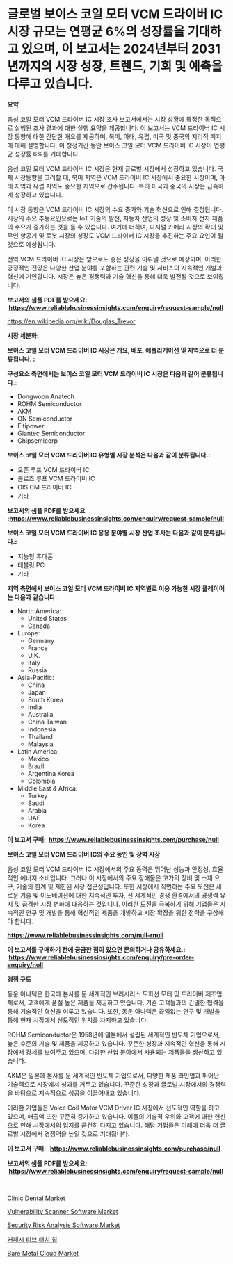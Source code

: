 <p><h1>글로벌 보이스 코일 모터 VCM 드라이버 IC 시장 규모는 연평균 6%의 성장률을 기대하고 있으며, 이 보고서는 2024년부터 2031년까지의 시장 성장, 트렌드, 기회 및 예측을 다루고 있습니다.</h1></p><p><strong>요약</strong></p>
<p><p>음성 코일 모터 VCM 드라이버 IC 시장 조사 보고서에서는 시장 상황에 특정한 목적으로 실행된 조사 결과에 대한 실행 요약을 제공합니다. 이 보고서는 VCM 드라이버 IC 시장 동향에 대한 간단한 개요를 제공하며, 북미, 아태, 유럽, 미국 및 중국의 지리적 퍼지에 대해 설명합니다. 이 청정기간 동안 보이스 코일 모터 VCM 드라이버 IC 시장이 연평균 성장률 6%를 기대합니다.</p><p>음성 코일 모터 VCM 드라이버 IC 시장은 현재 글로벌 시장에서 성장하고 있습니다. 국제 시장동향을 고려할 때, 북미 지역은 VCM 드라이버 IC 시장에서 중요한 시장이며, 아태 지역과 유럽 지역도 중요한 지역으로 간주됩니다. 특히 미국과 중국의 시장은 급속하게 성장하고 있습니다.</p><p>이 시장 동향은 VCM 드라이버 IC 시장의 수요 증가와 기술 혁신으로 인해 결정됩니다. 시장의 주요 추동요인으로는 IoT 기술의 발전, 자동차 산업의 성장 및 소비자 전자 제품의 수요가 증가하는 것을 들 수 있습니다. 여기에 더하여, 디지털 카메라 시장의 확대 및 무인 항공기 및 로봇 시장의 성장도 VCM 드라이버 IC 시장을 추진하는 주요 요인이 될 것으로 예상됩니다.</p><p>전역 VCM 드라이버 IC 시장은 앞으로도 좋은 성장을 이뤄낼 것으로 예상되며, 이러한 긍정적인 전망은 다양한 산업 분야를 포함하는 관련 기술 및 서비스의 지속적인 개발과 혁신에 기인합니다. 시장은 높은 경쟁력과 기술 혁신을 통해 더욱 발전될 것으로 보여집니다.</p></p>
<p><strong>보고서의 샘플 PDF를 받으세요: &nbsp;<a href="https://www.reliablebusinessinsights.com/enquiry/request-sample/null">https://www.reliablebusinessinsights.com/enquiry/request-sample/null</a></strong></p>
<p><a href="https://en.wikipedia.org/wiki/Douglas_Trevor">https://en.wikipedia.org/wiki/Douglas_Trevor</a></p>
<p><strong>시장 세분화:</strong></p>
<p><strong> 보이스 코일 모터 VCM 드라이버 IC 시장은 개요, 배포, 애플리케이션 및 지역으로 더 분류됩니다. :</strong></p>
<p><strong>구성요소 측면에서는 보이스 코일 모터 VCM 드라이버 IC 시장은 다음과 같이 분류됩니다.:</strong></p>
<p><ul><li>Dongwoon Anatech</li><li>ROHM Semiconductor</li><li>AKM</li><li>ON Semiconductor</li><li>Fitipower</li><li>Giantec Semiconductor</li><li>Chipsemicorp</li></ul></p>
<p><strong> 보이스 코일 모터 VCM 드라이버 IC 유형별 시장 분석은 다음과 같이 분류됩니다.:</strong></p>
<p><ul><li>오픈 루프 VCM 드라이버 IC</li><li>클로즈 루프 VCM 드라이버 IC</li><li>OIS CM 드라이버 IC</li><li>기타</li></ul></p>
<p><strong>보고서의 샘플 PDF를 받으세요 :<a href="https://www.reliablebusinessinsights.com/enquiry/request-sample/null">https://www.reliablebusinessinsights.com/enquiry/request-sample/null</a></strong></p>
<p><strong> 보이스 코일 모터 VCM 드라이버 IC 응용 분야별 시장 산업 조사는 다음과 같이 분류됩니다.:</strong></p>
<p><ul><li>지능형 휴대폰</li><li>태블릿 PC</li><li>기타</li></ul></p>
<p><strong>지역 측면에서 보이스 코일 모터 VCM 드라이버 IC 지역별로 이용 가능한 시장 플레이어는 다음과 같습니다.:</strong></p>
<p><ul>
    <li>
        North America:
        <ul>
            <li>United States</li>
            <li>Canada</li>
        </ul>
    </li>
    <li>
        Europe:
        <ul>
            <li>Germany</li>
            <li>France</li>
            <li>U.K.</li>
            <li>Italy</li>
            <li>Russia</li>
        </ul>
    </li>
    <li>
        Asia-Pacific:
        <ul>
            <li>China</li>
            <li>Japan</li>
            <li>South Korea</li>
            <li>India</li>
            <li>Australia</li>
            <li>China Taiwan</li>
            <li>Indonesia</li>
            <li>Thailand</li>
            <li>Malaysia</li>
        </ul>
    </li>
    <li>
        Latin America:
        <ul>
            <li>Mexico</li>
            <li>Brazil</li>
            <li>Argentina Korea</li>
            <li>Colombia</li>
        </ul>
    </li>
    <li>
        Middle East & Africa:
        <ul>
            <li>Turkey</li>
            <li>Saudi</li>
            <li>Arabia</li>
            <li>UAE</li>
            <li>Korea</li>
        </ul>
    </li>
    </ul></p>
<p><strong>이 보고서 구매: &nbsp;<a href="https://www.reliablebusinessinsights.com/purchase/null">https://www.reliablebusinessinsights.com/purchase/null</a></strong></p>
<p><strong>보이스 코일 모터 VCM 드라이버 IC의 주요 동인 및 장벽 시장</strong></p>
<p><p>음성 코일 모터 VCM 드라이버 IC 시장에서의 주요 동력은 뛰어난 성능과 안정성, 효율적인 에너지 소비입니다. 그러나 이 시장에서의 주요 장애물은 고가의 장비 및 소재 요구, 기술의 한계 및 제한된 시장 접근성입니다. 또한 시장에서 직면하는 주요 도전은 새로운 기술 및 이노베이션에 대한 지속적인 투자, 전 세계적인 경쟁 환경에서의 경쟁력 유지 및 급격한 시장 변화에 대응하는 것입니다. 이러한 도전을 극복하기 위해 기업들은 지속적인 연구 및 개발을 통해 혁신적인 제품을 개발하고 시장 확장을 위한 전략을 구상해야 합니다.</p></p>
<p><strong><a href="https://www.reliablebusinessinsights.com/null-rnull">https://www.reliablebusinessinsights.com/null-rnull</a></strong></p>
<p><strong>이 보고서를 구매하기 전에 궁금한 점이 있으면 문의하거나 공유하세요.: &nbsp;<a href="https://www.reliablebusinessinsights.com/enquiry/pre-order-enquiry/null">https://www.reliablebusinessinsights.com/enquiry/pre-order-enquiry/null</a></strong></p>
<p><strong>경쟁 구도</strong></p>
<p><p>동운 아나텍은 한국에 본사를 둔 세계적인 브러시리스 도화선 모터 및 드라이버 제조업체로서, 고객에게 품질 높은 제품을 제공하고 있습니다. 기존 고객들과의 긴밀한 협력을 통해 기술적인 혁신을 이루고 있습니다. 또한, 동운 아나텍은 끊임없는 연구 및 개발을 통해 현재 시장에서 선도적인 위치를 차지하고 있습니다.</p><p>ROHM Semiconductor은 1958년에 일본에서 설립된 세계적인 반도체 기업으로서, 높은 수준의 기술 및 제품을 제공하고 있습니다. 꾸준한 성장과 지속적인 혁신을 통해 시장에서 강세를 보여주고 있으며, 다양한 산업 분야에서 사용되는 제품들을 생산하고 있습니다.</p><p>AKM은 일본에 본사를 둔 세계적인 반도체 기업으로서, 다양한 제품 라인업과 뛰어난 기술력으로 시장에서 성과를 거두고 있습니다. 꾸준한 성장과 글로벌 시장에서의 경쟁력을 바탕으로 지속적으로 성공을 이끌어내고 있습니다.</p><p>이러한 기업들은 Voice Coil Motor VCM Driver IC 시장에서 선도적인 역할을 하고 있으며, 매출액 또한 꾸준히 증가하고 있습니다. 이들의 기술적 우위와 고객에 대한 헌신으로 인해 시장에서의 입지를 굳건히 다지고 있습니다. 해당 기업들은 미래에 더욱 더 글로벌 시장에서 경쟁력을 높일 것으로 기대됩니다.</p></p>
<p><strong>이 보고서 구매: &nbsp; <a href="https://www.reliablebusinessinsights.com/purchase/null">https://www.reliablebusinessinsights.com/purchase/null</a></strong></p>
<p><strong>보고서의 샘플 PDF를 받으세요: &nbsp;<a href="https://www.reliablebusinessinsights.com/enquiry/request-sample/null">https://www.reliablebusinessinsights.com/enquiry/request-sample/null</a></strong><strong></strong></p>
<p>&nbsp;</p>
<p><p><a href="https://github.com/RichRobinson5/Market-Research-Report-List-6/blob/main/clinic-dental-market.md">Clinic Dental Market</a></p><p><a href="https://issuu.com/reportprime-2/docs/vulnerability-scanner-software-market-size-2030.pp">Vulnerability Scanner Software Market</a></p><p><a href="https://issuu.com/reportprime-2/docs/security-risk-analysis-software-market-size-2030.p">Security Risk Analysis Software Market</a></p><p><a href="https://github.com/sougarounis/Market-Research-Report-List-4/blob/main/5330407122851.md">커패시 티브 터치 칩</a></p><p><a href="https://github.com/dancokkoe288/Market-Research-Report-List-1/blob/main/bare-metal-cloud-market.md">Bare Metal Cloud Market</a></p></p>